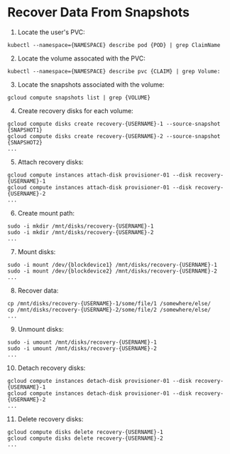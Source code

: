 # Recover Data From Snapshots

1. Locate the user's PVC:
 ```
kubectl --namespace={NAMESPACE} describe pod {POD} | grep ClaimName
```

2. Locate the volume assocated with the PVC:
  ```
kubectl --namespace={NAMESPACE} describe pvc {CLAIM} | grep Volume:
```

3. Locate the snapshots associated with the volume:
  ```
gcloud compute snapshots list | grep {VOLUME}
```

4. Create recovery disks for each volume:
  ```
gcloud compute disks create recovery-{USERNAME}-1 --source-snapshot {SNAPSHOT1}
gcloud compute disks create recovery-{USERNAME}-2 --source-snapshot {SNAPSHOT2}
...
```

5. Attach recovery disks:
  ```
gcloud compute instances attach-disk provisioner-01 --disk recovery-{USERNAME}-1
gcloud compute instances attach-disk provisioner-01 --disk recovery-{USERNAME}-2
...
```

6. Create mount path:
  ```
sudo -i mkdir /mnt/disks/recovery-{USERNAME}-1
sudo -i mkdir /mnt/disks/recovery-{USERNAME}-2
...
```

7. Mount disks:
  ```
sudo -i mount /dev/{blockdevice1} /mnt/disks/recovery-{USERNAME}-1
sudo -i mount /dev/{blockdevice2} /mnt/disks/recovery-{USERNAME}-2
...
```

8. Recover data:
  ```
cp /mnt/disks/recovery-{USERNAME}-1/some/file/1 /somewhere/else/
cp /mnt/disks/recovery-{USERNAME}-2/some/file/2 /somewhere/else/
...
```

9. Unmount disks:
  ```
sudo -i umount /mnt/disks/recovery-{USERNAME}-1
sudo -i umount /mnt/disks/recovery-{USERNAME}-2
...
```

10. Detach recovery disks:
  ```
gcloud compute instances detach-disk provisioner-01 --disk recovery-{USERNAME}-1
gcloud compute instances detach-disk provisioner-01 --disk recovery-{USERNAME}-2
...
```

11. Delete recovery disks:
  ```
gcloud compute disks delete recovery-{USERNAME}-1
gcloud compute disks delete recovery-{USERNAME}-2
...
```

